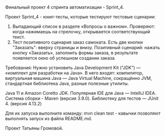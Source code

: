 Финальный проект 4 спринта автоматизации - Sprint_4.

Проект Sprint_4 - юнит-тесты, которые тестируют тестовые сценарии:
1. Выпадающий список в разделе «Вопросы о важном». Проверяют: когда нажимаешь на стрелочку, открывается соответствующий текст.
2. Тест позитивного сценария заказ самоката. Есть две кнопки "Заказать": вверху страницы и внизу. 
Позитивный сценарий: нажать кнопку «Заказать», заполнить формы заказа, в результате появляется окно об успешном создании заказа.

Требования:
Нужно установить Java Development Kit ("JDK") — «комплект для разработки на Java».
В него входят: компилятор, виртуальная машина Java — Java Virtual Machine, сокращённо JVM, стандартная библиотека Java, разные полезные утилиты.

Java 11 и Amazon Coretto JDK.
Популярная IDE для Java — IntelliJ IDEA.
Cистема сборки - Maven (версия 3.9.0).
Библиотеку для тестов — JUnit 4. (версия 4.13.2) 

Для их запуска выполните команду:
mvn clean test - кавычки позволяют выполнять запуск из файла README.md.

Проект Татьяны Громовой.

